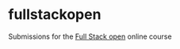 ﻿# fullstackopen

Submissions for the [Full Stack open](https://fullstackopen.com/en/) online course
